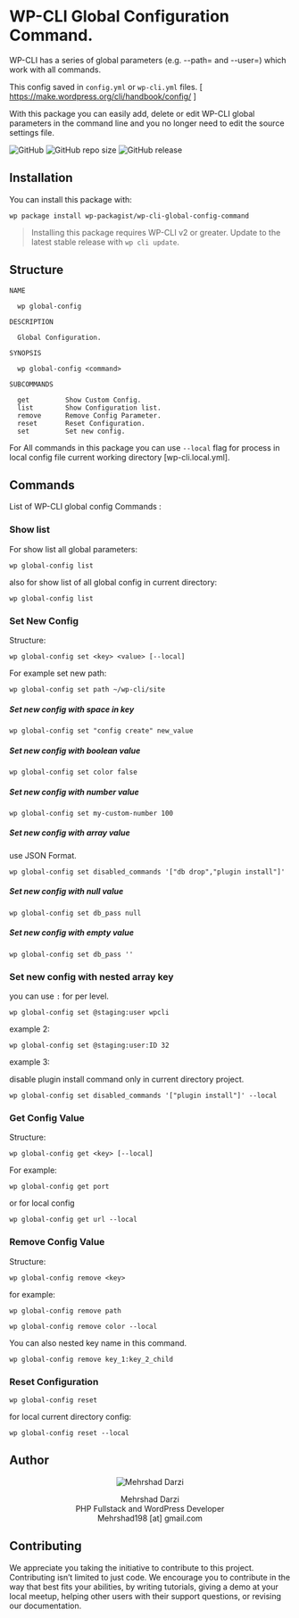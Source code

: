 # WP-CLI Global Configuration Command.

WP-CLI has a series of global parameters (e.g. --path=<path> and --user=<user>) which work with all commands.

This config saved in `config.yml` or `wp-cli.yml` files. [ https://make.wordpress.org/cli/handbook/config/ ]

With this package you can easily add, delete or edit WP-CLI global parameters in the command line and you no longer need to edit the source settings file.

![GitHub](https://img.shields.io/github/license/wp-packagist/wp-cli-global-config-command.svg)
![GitHub repo size](https://img.shields.io/github/repo-size/wp-packagist/wp-cli-global-config-command.svg)
![GitHub release](https://img.shields.io/github/release/wp-packagist/wp-cli-global-config-command.svg?style=social)
  
## Installation

You can install this package with:

```
wp package install wp-packagist/wp-cli-global-config-command
```

> Installing this package requires WP-CLI v2 or greater. Update to the latest stable release with `wp cli update`.

## Structure

```
NAME

  wp global-config

DESCRIPTION

  Global Configuration.

SYNOPSIS

  wp global-config <command>

SUBCOMMANDS

  get         Show Custom Config.
  list        Show Configuration list.
  remove      Remove Config Parameter.
  reset       Reset Configuration.
  set         Set new config.
```

For All commands in this package you can use `--local` flag for process in local config file current working directory [wp-cli.local.yml]. 

## Commands

List of WP-CLI global config Commands :

### Show list

For show list all global parameters:

```
wp global-config list
```

also for show list of all global config in current directory:

```
wp global-config list
```

### Set New Config

Structure:

```
wp global-config set <key> <value> [--local]
```

For example set new path:

```
wp global-config set path ~/wp-cli/site
```

##### Set new config with space in key

```
wp global-config set "config create" new_value
```

##### Set new config with boolean value

```
wp global-config set color false
```

##### Set new config with number value

```
wp global-config set my-custom-number 100
```

##### Set new config with array value

use JSON Format.

```
wp global-config set disabled_commands '["db drop","plugin install"]'
```

##### Set new config with null value

```
wp global-config set db_pass null
```

##### Set new config with empty value

```
wp global-config set db_pass ''
```

### Set new config with nested array key

you can use `:` for per level.

```
wp global-config set @staging:user wpcli
```

example 2:

```
wp global-config set @staging:user:ID 32
```

example 3:

disable plugin install command only in current directory project.

```
wp global-config set disabled_commands '["plugin install"]' --local
```

### Get Config Value

Structure:

```
wp global-config get <key> [--local]
```

For example:

```
wp global-config get port
```

or for local config

```
wp global-config get url --local
```

### Remove Config Value

Structure:

```
wp global-config remove <key>
```

for example:

```
wp global-config remove path
```

```
wp global-config remove color --local
```

You can also nested key name in this command.

```
wp global-config remove key_1:key_2_child
```

### Reset Configuration

```
wp global-config reset
```

for local current directory config:

```
wp global-config reset --local
```

## Author

<p align="center">
<img src="https://raw.githubusercontent.com/wp-packagist/wp-cli-gdrive-command/master/screenshot/author.png" alt="Mehrshad Darzi">
 </p>
 <p align="center">Mehrshad Darzi
 <br>PHP Fullstack and WordPress Developer
 <br>Mehrshad198 [at] gmail.com</p>

## Contributing

We appreciate you taking the initiative to contribute to this project.
Contributing isn’t limited to just code. We encourage you to contribute in the way that best fits your abilities, by writing tutorials, giving a demo at your local meetup, helping other users with their support questions, or revising our documentation.
